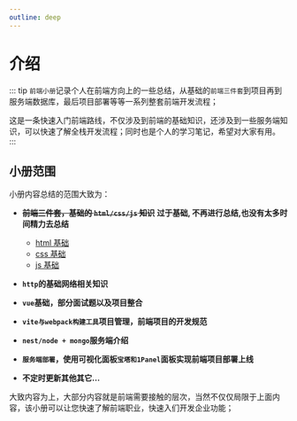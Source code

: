 ```yaml
---
outline: deep
---
```


# 介绍

::: tip
`前端小册`记录个人在前端方向上的一些总结，从基础的`前端三件套`到项目再到服务端数据库，最后项目部署等等一系列整套前端开发流程；

这是一条快速入门前端路线，不仅涉及到前端的基础知识，还涉及到一些服务端知识，可以快速了解全栈开发流程；同时也是个人的学习笔记，希望对大家有用。
:::

## 小册范围

小册内容总结的范围大致为：

- ~~**前端三件套，基础的 `html/css/js` 知识**~~ **过于基础, 不再进行总结,也没有太多时间精力去总结**

  - [html 基础](https://www.w3schools.com/html/default.asp)
  - [css 基础](https://www.w3schools.com/css/default.aspp)
  - [js 基础](https://www.w3schools.com/js/default.aspp)

- **`http`的基础网络相关知识**
- **`vue`基础，部分面试题以及项目整合**
- **`vite与webpack构建工具`项目管理，前端项目的开发规范**
- **`nest/node + mongo`服务端介绍** [<Badge type="warning" text="已完结, 点击阅读" />](/brochure/nest/base/info)
- **`服务端部署`，使用可视化面板`宝塔和1Panel`面板实现前端项目部署上线**
- **不定时更新其他其它...**

大致内容为上，大部分内容就是前端需要接触的层次，当然不仅仅局限于上面内容，该小册可以让您快速了解前端职业，快速入们开发企业功能；

